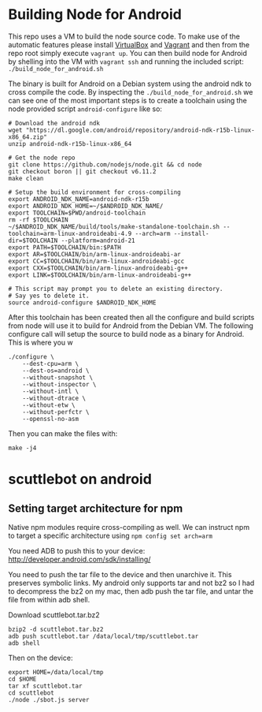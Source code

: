# Building Node for Android
This repo uses a VM to build the node source code. To make use of the automatic
features please install [VirtualBox](https://www.virtualbox.org/wiki/Downloads) and [Vagrant](https://www.vagrantup.com/docs/installation/) and then from the repo
root simply execute `vagrant up`. You can then build node for Android by
shelling into the VM with `vagrant ssh` and running the included script:
`./build_node_for_android.sh`

The binary is built for Android on a Debian system using the android ndk to cross
compile the code. By inspecting the `./build_node_for_android.sh` we can see one
of the most important steps is to create a toolchain using the node provided
script `android-configure` like so:

    # Download the android ndk
    wget "https://dl.google.com/android/repository/android-ndk-r15b-linux-x86_64.zip"
    unzip android-ndk-r15b-linux-x86_64

    # Get the node repo
    git clone https://github.com/nodejs/node.git && cd node
    git checkout boron || git checkout v6.11.2
    make clean

    # Setup the build environment for cross-compiling
    export ANDROID_NDK_NAME=android-ndk-r15b
    export ANDROID_NDK_HOME=~/$ANDROID_NDK_NAME/
    export TOOLCHAIN=$PWD/android-toolchain
    rm -rf $TOOLCHAIN
    ~/$ANDROID_NDK_NAME/build/tools/make-standalone-toolchain.sh --toolchain=arm-linux-androideabi-4.9 --arch=arm --install-dir=$TOOLCHAIN --platform=android-21
    export PATH=$TOOLCHAIN/bin:$PATH
    export AR=$TOOLCHAIN/bin/arm-linux-androideabi-ar
    export CC=$TOOLCHAIN/bin/arm-linux-androideabi-gcc
    export CXX=$TOOLCHAIN/bin/arm-linux-androideabi-g++
    export LINK=$TOOLCHAIN/bin/arm-linux-androideabi-g++

    # This script may prompt you to delete an existing directory.
    # Say yes to delete it.
    source android-configure $ANDROID_NDK_HOME

After this toolchain has been created then all the configure and build scripts
from node will use it to build for Android from the Debian VM. The following
configure call will setup the source to build node as a binary for Android.
This is where you w

    ./configure \
    	--dest-cpu=arm \
    	--dest-os=android \
    	--without-snapshot \
    	--without-inspector \
    	--without-intl \
    	--without-dtrace \
    	--without-etw \
    	--without-perfctr \
    	--openssl-no-asm

Then you can make the files with:

    make -j4

# scuttlebot on android

## Setting target architecture for npm
Native npm modules require cross-compiling as well. We can instruct npm to target
a specific architecture using `npm config set arch=arm`


You need ADB to push this to your device: http://developer.android.com/sdk/installing/

You need to push the tar file to the device and then unarchive it. This preserves symbolic links. My android only supports tar and not bz2 so I had to decompress the bz2 on my mac, then adb push the tar file, and untar the file from within adb shell.

Download scuttlebot.tar.bz2

    bzip2 -d scuttlebot.tar.bz2
    adb push scuttlebot.tar /data/local/tmp/scuttlebot.tar
    adb shell

Then on the device:

    export HOME=/data/local/tmp
    cd $HOME
    tar xf scuttlebot.tar
    cd scuttlebot
    ./node ./sbot.js server
